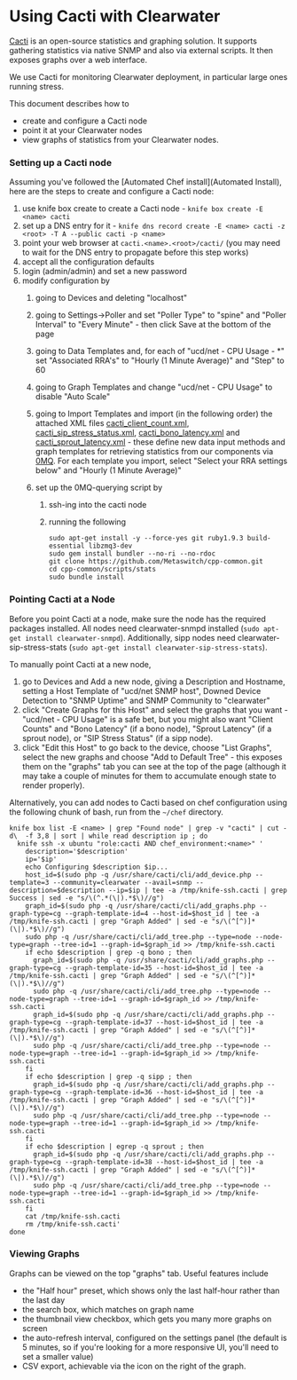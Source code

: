 Using Cacti with Clearwater
===========================

[Cacti](http://www.cacti.net/) is an open-source statistics and graphing
solution. It supports gathering statistics via native SNMP and also via
external scripts. It then exposes graphs over a web interface.

We use Cacti for monitoring Clearwater deployment, in particular large
ones running stress.

This document describes how to

-   create and configure a Cacti node
-   point it at your Clearwater nodes
-   view graphs of statistics from your Clearwater nodes.

### Setting up a Cacti node

Assuming you've followed the [Automated Chef install](Automated Install),
here are the steps to create and configure a Cacti node:

1.  use knife box create to create a Cacti node - `knife box create -E
    <name> cacti`
2.  set up a DNS entry for it - `knife dns record create -E <name>
    cacti -z <root> -T A --public cacti -p <name>`
3.  point your web browser at `cacti.<name>.<root>/cacti/`  (you may need to wait for the DNS entry to propagate before this step works)
4.  accept all the configuration defaults
5.  login (admin/admin) and set a new password
6.  modify configuration by
    1.  going to Devices and deleting "localhost"
    2.  going to Settings-\>Poller and set "Poller Type" to "spine" and
        "Poller Interval" to "Every Minute" - then click Save at the bottom of the page
    3.  going to Data Templates and, for each of "ucd/net - CPU Usage -
        \*" set "Associated RRA's" to "Hourly (1 Minute Average)" and
        "Step" to 60
    4.  going to Graph Templates and change "ucd/net - CPU Usage" to
        disable "Auto Scale"
    5.  going to Import Templates and import (in the following order) the attached XML files [cacti\_client\_count.xml](sample_files/cacti_client_count.xml), [cacti\_sip\_stress\_status.xml](sample_files/cacti_sip_stress_status.xml), [cacti\_bono\_latency.xml](sample_files/cacti_bono_latency.xml) and [cacti\_sprout\_latency.xml](sample_files/cacti_sprout_latency.xml) - these define new data input methods and graph templates for retrieving statistics from our components via [0MQ](http://www.zeromq.org/). For each template you import, select "Select your RRA settings below" and "Hourly (1 Minute Average)"

    6.  set up the 0MQ-querying script by
        1.  ssh-ing into the cacti node
        2.  running the following

                sudo apt-get install -y --force-yes git ruby1.9.3 build-essential libzmq3-dev
                sudo gem install bundler --no-ri --no-rdoc
                git clone https://github.com/Metaswitch/cpp-common.git
                cd cpp-common/scripts/stats
                sudo bundle install

### Pointing Cacti at a Node

Before you point Cacti at a node, make sure the node has the required
packages installed. All nodes need clearwater-snmpd installed (`sudo
apt-get install clearwater-snmpd`). Additionally, sipp nodes need
clearwater-sip-stress-stats (`sudo apt-get install
clearwater-sip-stress-stats`).

To manually point Cacti at a new node,

1.  go to Devices and Add a new node, giving a Description and Hostname,
    setting a Host Template of "ucd/net SNMP host", Downed Device
    Detection to "SNMP Uptime" and SNMP Community to "clearwater"
2.  click "Create Graphs for this Host" and select the graphs that you
    want - "ucd/net - CPU Usage" is a safe bet, but you might also want
    "Client Counts" and "Bono Latency" (if a bono node), "Sprout Latency" (if a 
    sprout node), or "SIP Stress Status" (if a sipp node).
3.  click "Edit this Host" to go back to the device, choose "List
    Graphs", select the new graphs and choose "Add to Default Tree" -
    this exposes them on the "graphs" tab you can see at the top of the
    page (although it may take a couple of minutes for them to
    accumulate enough state to render properly).

Alternatively, you can add nodes to Cacti based on chef configuration
using the following chunk of bash, run from the `~/chef` directory.

    knife box list -E <name> | grep "Found node" | grep -v "cacti" | cut -d\  -f 3,8 | sort | while read description ip ; do
      knife ssh -x ubuntu "role:cacti AND chef_environment:<name>" '
        description='$description'
        ip='$ip'
        echo Configuring $description $ip...
        host_id=$(sudo php -q /usr/share/cacti/cli/add_device.php --template=3 --community=clearwater --avail=snmp --description=$description --ip=$ip | tee -a /tmp/knife-ssh.cacti | grep Success | sed -e "s/\(^.*(\|).*$\)//g")
        graph_id=$(sudo php -q /usr/share/cacti/cli/add_graphs.php --graph-type=cg --graph-template-id=4 --host-id=$host_id | tee -a /tmp/knife-ssh.cacti | grep "Graph Added" | sed -e "s/\(^[^)]*(\|).*$\)//g")
        sudo php -q /usr/share/cacti/cli/add_tree.php --type=node --node-type=graph --tree-id=1 --graph-id=$graph_id >> /tmp/knife-ssh.cacti
        if echo $description | grep -q bono ; then
          graph_id=$(sudo php -q /usr/share/cacti/cli/add_graphs.php --graph-type=cg --graph-template-id=35 --host-id=$host_id | tee -a /tmp/knife-ssh.cacti | grep "Graph Added" | sed -e "s/\(^[^)]*(\|).*$\)//g")
          sudo php -q /usr/share/cacti/cli/add_tree.php --type=node --node-type=graph --tree-id=1 --graph-id=$graph_id >> /tmp/knife-ssh.cacti
          graph_id=$(sudo php -q /usr/share/cacti/cli/add_graphs.php --graph-type=cg --graph-template-id=37 --host-id=$host_id | tee -a /tmp/knife-ssh.cacti | grep "Graph Added" | sed -e "s/\(^[^)]*(\|).*$\)//g")
          sudo php -q /usr/share/cacti/cli/add_tree.php --type=node --node-type=graph --tree-id=1 --graph-id=$graph_id >> /tmp/knife-ssh.cacti
        fi
        if echo $description | grep -q sipp ; then
          graph_id=$(sudo php -q /usr/share/cacti/cli/add_graphs.php --graph-type=cg --graph-template-id=36 --host-id=$host_id | tee -a /tmp/knife-ssh.cacti | grep "Graph Added" | sed -e "s/\(^[^)]*(\|).*$\)//g")
          sudo php -q /usr/share/cacti/cli/add_tree.php --type=node --node-type=graph --tree-id=1 --graph-id=$graph_id >> /tmp/knife-ssh.cacti
        fi
        if echo $description | egrep -q sprout ; then
          graph_id=$(sudo php -q /usr/share/cacti/cli/add_graphs.php --graph-type=cg --graph-template-id=38 --host-id=$host_id | tee -a /tmp/knife-ssh.cacti | grep "Graph Added" | sed -e "s/\(^[^)]*(\|).*$\)//g")
          sudo php -q /usr/share/cacti/cli/add_tree.php --type=node --node-type=graph --tree-id=1 --graph-id=$graph_id >> /tmp/knife-ssh.cacti
        fi
        cat /tmp/knife-ssh.cacti
        rm /tmp/knife-ssh.cacti'
    done

### Viewing Graphs

Graphs can be viewed on the top "graphs" tab. Useful features include

-   the "Half hour" preset, which shows only the last half-hour rather
    than the last day
-   the search box, which matches on graph name
-   the thumbnail view checkbox, which gets you many more graphs on
    screen
-   the auto-refresh interval, configured on the settings panel (the default is 5 minutes, so if you're looking for a more responsive UI, you'll need to set a smaller value)
-   CSV export, achievable via the icon on the right of the graph.
